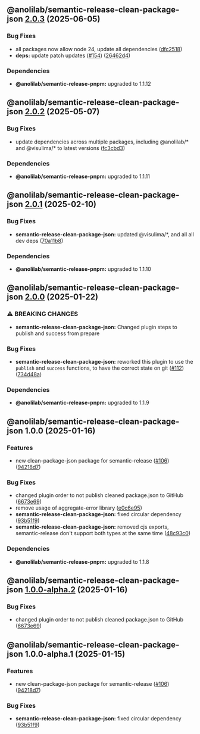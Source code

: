 ## @anolilab/semantic-release-clean-package-json [2.0.3](https://github.com/anolilab/semantic-release/compare/@anolilab/semantic-release-clean-package-json@2.0.2...@anolilab/semantic-release-clean-package-json@2.0.3) (2025-06-05)

### Bug Fixes

* all packages now allow node 24, update all dependencies ([dfc2518](https://github.com/anolilab/semantic-release/commit/dfc2518344702271582f6d60c44778aefc66ce14))
* **deps:** update patch updates ([#154](https://github.com/anolilab/semantic-release/issues/154)) ([26462d4](https://github.com/anolilab/semantic-release/commit/26462d456c3e1d471c360e97c38b5f0668e984fe))


### Dependencies

* **@anolilab/semantic-release-pnpm:** upgraded to 1.1.12

## @anolilab/semantic-release-clean-package-json [2.0.2](https://github.com/anolilab/semantic-release/compare/@anolilab/semantic-release-clean-package-json@2.0.1...@anolilab/semantic-release-clean-package-json@2.0.2) (2025-05-07)

### Bug Fixes

* update dependencies across multiple packages, including @anolilab/* and @visulima/* to latest versions ([fc3cbd3](https://github.com/anolilab/semantic-release/commit/fc3cbd353f550d7f2de194c34416c3074ba60b11))


### Dependencies

* **@anolilab/semantic-release-pnpm:** upgraded to 1.1.11

## @anolilab/semantic-release-clean-package-json [2.0.1](https://github.com/anolilab/semantic-release/compare/@anolilab/semantic-release-clean-package-json@2.0.0...@anolilab/semantic-release-clean-package-json@2.0.1) (2025-02-10)

### Bug Fixes

* **semantic-release-clean-package-json:** updated @visulima/*, and all all dev deps ([70a11b8](https://github.com/anolilab/semantic-release/commit/70a11b88b419308ebfd8fc24b259b5d91c93b1aa))


### Dependencies

* **@anolilab/semantic-release-pnpm:** upgraded to 1.1.10

## @anolilab/semantic-release-clean-package-json [2.0.0](https://github.com/anolilab/semantic-release/compare/@anolilab/semantic-release-clean-package-json@1.0.0...@anolilab/semantic-release-clean-package-json@2.0.0) (2025-01-22)

### ⚠ BREAKING CHANGES

* **semantic-release-clean-package-json:** Changed plugin steps to publish and success from prepare

### Bug Fixes

* **semantic-release-clean-package-json:** reworked this plugin to use the `publish` and `success` functions, to have the correct state on git ([#112](https://github.com/anolilab/semantic-release/issues/112)) ([734d48a](https://github.com/anolilab/semantic-release/commit/734d48a6c5a386a7ceecef5e84d758eb63708fcc))


### Dependencies

* **@anolilab/semantic-release-pnpm:** upgraded to 1.1.9

## @anolilab/semantic-release-clean-package-json 1.0.0 (2025-01-16)

### Features

* new clean-package-json package for semantic-release ([#106](https://github.com/anolilab/semantic-release/issues/106)) ([94218d7](https://github.com/anolilab/semantic-release/commit/94218d72b21e698f46b96749d9216209782d381a))

### Bug Fixes

* changed plugin order to not publish cleaned package.json to GitHub ([6673e69](https://github.com/anolilab/semantic-release/commit/6673e69723fd340380250fa2d986e4c37091351f))
* remove usage of aggregate-error library ([e0c6e95](https://github.com/anolilab/semantic-release/commit/e0c6e95b07416d6694fa192ddca96e17a4c1c4b8))
* **semantic-release-clean-package-json:** fixed circular dependency ([93b51f9](https://github.com/anolilab/semantic-release/commit/93b51f9c03503e10f0c0a23dcd55273622b40aa0))
* **semantic-release-clean-package-json:** removed cjs exports, semantic-release don't support both types at the same time ([48c93c0](https://github.com/anolilab/semantic-release/commit/48c93c09cd5d6429b7658bc9a4fc573ea23462e2))


### Dependencies

* **@anolilab/semantic-release-pnpm:** upgraded to 1.1.8

## @anolilab/semantic-release-clean-package-json [1.0.0-alpha.2](https://github.com/anolilab/semantic-release/compare/@anolilab/semantic-release-clean-package-json@1.0.0-alpha.1...@anolilab/semantic-release-clean-package-json@1.0.0-alpha.2) (2025-01-16)

### Bug Fixes

* changed plugin order to not publish cleaned package.json to GitHub ([6673e69](https://github.com/anolilab/semantic-release/commit/6673e69723fd340380250fa2d986e4c37091351f))

## @anolilab/semantic-release-clean-package-json 1.0.0-alpha.1 (2025-01-15)

### Features

* new clean-package-json package for semantic-release ([#106](https://github.com/anolilab/semantic-release/issues/106)) ([94218d7](https://github.com/anolilab/semantic-release/commit/94218d72b21e698f46b96749d9216209782d381a))

### Bug Fixes

* **semantic-release-clean-package-json:** fixed circular dependency ([93b51f9](https://github.com/anolilab/semantic-release/commit/93b51f9c03503e10f0c0a23dcd55273622b40aa0))
